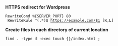 **HTTPS redirect for Wordpress**

<code>RewriteCond %{SERVER_PORT} 80 <br>
RewriteRule ^(.*)$ https://example.com/$1 [R,L] </code>

**Create files in each directory of current location**

<code>find . -type d -exec touch {}/index.html \;</code>
